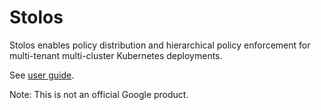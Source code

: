 # Stolos

Stolos enables policy distribution and hierarchical policy enforcement for
multi-tenant multi-cluster Kubernetes deployments.

See [user guide](docs/user_guide.md).

Note: This is not an official Google product.

